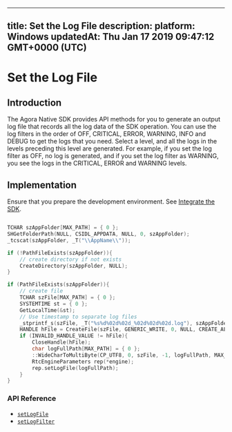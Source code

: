 
---
title: Set the Log File
description: 
platform: Windows
updatedAt: Thu Jan 17 2019 09:47:12 GMT+0000 (UTC)
---
# Set the Log File
## Introduction
The Agora Native SDK provides API methods for you to generate an output log file that records all the log data of the SDK operation. You can use the log filters in the order of OFF, CRITICAL, ERROR, WARNING, INFO and DEBUG to get the logs that you need. Select a level, and all the logs in the levels preceding this level are generated. For example, if you set the log filter as OFF, no log is generated, and if you set the log filter as WARNING, you see the logs in the CRITICAL, ERROR and WARNING levels.

## Implementation
Ensure that you prepare the development environment. See [Integrate the SDK](../../en/Video/android_video.md).

```C++

TCHAR szAppFolder[MAX_PATH] = { 0 };
SHGetFolderPath(NULL, CSIDL_APPDATA, NULL, 0, szAppFolder);
_tcscat(szAppFolder, _T("\\AppName\\"));

if (!PathFileExists(szAppFolder)){
	// create directory if not exists
	CreateDirectory(szAppFolder, NULL);
}

if (PathFileExists(szAppFolder)){
	// create file
	TCHAR szFile[MAX_PATH] = { 0 };
	SYSTEMTIME st = { 0 };
	GetLocalTime(&st);
	// Use timestamp to separate log files
	_stprintf_s(szFile, _T("%s%d%02d%02d_%02d%02d%02d.log"), szAppFolder, st.wYear, st.wMonth, st.wDay, st.wHour, st.wMinute, st.wSecond);
	HANDLE hFile = CreateFile(szFile, GENERIC_WRITE, 0, NULL, CREATE_ALWAYS, 0, NULL);
	if (INVALID_HANDLE_VALUE != hFile){
		CloseHandle(hFile);
		char logFullPath[MAX_PATH] = { 0 };
		::WideCharToMultiByte(CP_UTF8, 0, szFile, -1, logFullPath, MAX_PATH, NULL, NULL);
		RtcEngineParameters rep(*engine);
		rep.setLogFile(logFullPath);
	}
}
```

### API Reference

- [`setLogFile`](https://docs.agora.io/en/Video/API%20Reference/cpp/classagora_1_1rtc_1_1_rtc_engine_parameters.html?transId=534dd520-0344-11e9-bbd0-251679929d6b#a0e11f89f5b900279ed82a9d4fa9eb18a)
- [`setLogFilter`](https://docs.agora.io/en/Video/API%20Reference/cpp/classagora_1_1rtc_1_1_rtc_engine_parameters.html?transId=534dd520-0344-11e9-bbd0-251679929d6b#a169cd86502290529b02eaf6748a63f2a)
